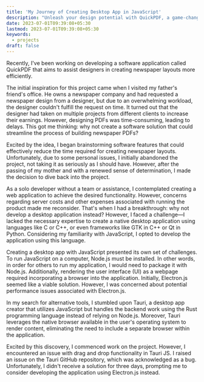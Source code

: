 ```yaml
---
title: 'My Journey of Creating Desktop App in JavaScript'
description: "Unleash your design potential with QuickPDF, a game-changing software. Explore the journey of creating this efficient tool, optimizing PDF workflows for designers. Boost productivity and create stunning newspaper layouts."
date: 2023-07-01T09:39:08+05:30
lastmod: 2023-07-01T09:39:08+05:30
keywords:
  - projects
draft: false
---
```


Recently, I've been working on developing a software application called QuickPDF that aims to assist designers in creating newspaper layouts more efficiently.

The initial inspiration for this project came when I visited my father's friend's office. He owns a newspaper company and had requested a newspaper design from a designer, but due to an overwhelming workload, the designer couldn't fulfill the request on time. It turned out that the designer had taken on multiple projects from different clients to increase their earnings. However, designing PDFs was time-consuming, leading to delays. This got me thinking: why not create a software solution that could streamline the process of building newspaper PDFs?

Excited by the idea, I began brainstorming software features that could effectively reduce the time required for creating newspaper layouts. Unfortunately, due to some personal issues, I initially abandoned the project, not taking it as seriously as I should have. However, after the passing of my mother and with a renewed sense of determination, I made the decision to dive back into the project.

As a solo developer without a team or assistance, I contemplated creating a web application to achieve the desired functionality. However, concerns regarding server costs and other expenses associated with running the product made me reconsider. That's when I had a breakthrough: why not develop a desktop application instead? However, I faced a challenge—I lacked the necessary expertise to create a native desktop application using languages like C or C++, or even frameworks like GTK in C++ or Qt in Python. Considering my familiarity with JavaScript, I opted to develop the application using this language.

Creating a desktop app with JavaScript presented its own set of challenges. To run JavaScript on a computer, Node.js must be installed. In other words, in order for others to run my application, I would need to package it with Node.js. Additionally, rendering the user interface (UI) as a webpage required incorporating a browser into the application. Initially, Electron.js seemed like a viable solution. However, I was concerned about potential performance issues associated with Electron.js.

In my search for alternative tools, I stumbled upon Tauri, a desktop app creator that utilizes JavaScript but handles the backend work using the Rust programming language instead of relying on Node.js. Moreover, Tauri leverages the native browser available in the user's operating system to render content, eliminating the need to include a separate browser within the application.

Excited by this discovery, I commenced work on the project. However, I encountered an issue with drag and drop functionality in Tauri JS. I raised an issue on the Tauri GitHub repository, which was acknowledged as a bug. Unfortunately, I didn't receive a solution for three days, prompting me to consider developing the application using Electron.js instead.